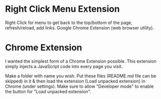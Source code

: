# Right Click Menu Extension
Right Click for menu to get back to the top/bottom of the page, refresh/reload, add links. Google Chrome Extension (web browser utility).

# Chrome Extension
I wanted the simplest form of a Chrome Extension possible. This extension simply injects a JavaScript code into every page you visit.

Make a folder with name you wish. Put these files (README.md file can be skipped) in it & then load the extension (Load unpacked extension) in Chrome (under settings). Make sure to allow "Developer mode" to enable the button for "Load unpacked extension".
